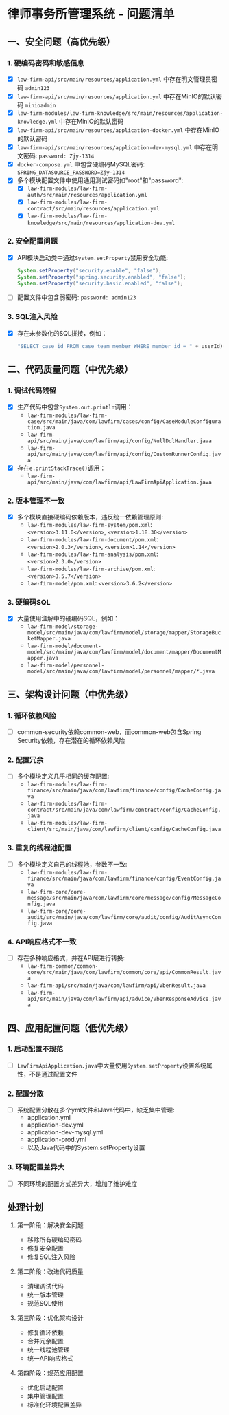 # 律师事务所管理系统 - 问题清单

## 一、安全问题（高优先级）

### 1. 硬编码密码和敏感信息
- [x] `law-firm-api/src/main/resources/application.yml` 中存在明文管理员密码 `admin123`
- [x] `law-firm-api/src/main/resources/application.yml` 中存在MinIO的默认密码 `minioadmin`
- [x] `law-firm-modules/law-firm-knowledge/src/main/resources/application-knowledge.yml` 中存在MinIO的默认密码
- [x] `law-firm-api/src/main/resources/application-docker.yml` 中存在MinIO的默认密码
- [x] `law-firm-api/src/main/resources/application-dev-mysql.yml` 中存在明文密码: `password: Zjy-1314`
- [x] `docker-compose.yml` 中包含硬编码MySQL密码: `SPRING_DATASOURCE_PASSWORD=Zjy-1314`
- [x] 多个模块配置文件中使用通用测试密码如"root"和"password":
  - [x] `law-firm-modules/law-firm-auth/src/main/resources/application.yml`
  - [x] `law-firm-modules/law-firm-contract/src/main/resources/application.yml`
  - [x] `law-firm-modules/law-firm-knowledge/src/main/resources/application-dev.yml`

### 2. 安全配置问题
- [x] API模块启动类中通过`System.setProperty`禁用安全功能:
  ```java
  System.setProperty("security.enable", "false");
  System.setProperty("spring.security.enabled", "false");
  System.setProperty("security.basic.enabled", "false");
  ```
- [ ] 配置文件中包含弱密码: `password: admin123`

### 3. SQL注入风险
- [x] 存在未参数化的SQL拼接，例如：
  ```java
  "SELECT case_id FROM case_team_member WHERE member_id = " + userId)
  ```

## 二、代码质量问题（中优先级）

### 1. 调试代码残留
- [x] 生产代码中包含`System.out.println`调用：
  - `law-firm-modules/law-firm-case/src/main/java/com/lawfirm/cases/config/CaseModuleConfiguration.java`
  - `law-firm-api/src/main/java/com/lawfirm/api/config/NullDdlHandler.java`
  - `law-firm-api/src/main/java/com/lawfirm/api/config/CustomRunnerConfig.java`
- [x] 存在`e.printStackTrace()`调用：
  - `law-firm-api/src/main/java/com/lawfirm/api/LawFirmApiApplication.java`

### 2. 版本管理不一致
- [x] 多个模块直接硬编码依赖版本，违反统一依赖管理原则:
  - `law-firm-modules/law-firm-system/pom.xml`: `<version>3.11.0</version>`, `<version>1.18.30</version>`
  - `law-firm-modules/law-firm-document/pom.xml`: `<version>2.0.3</version>`, `<version>1.14</version>`
  - `law-firm-modules/law-firm-analysis/pom.xml`: `<version>2.3.0</version>`
  - `law-firm-modules/law-firm-archive/pom.xml`: `<version>8.5.7</version>`
  - `law-firm-model/pom.xml`: `<version>3.6.2</version>`

### 3. 硬编码SQL
- [x] 大量使用注解中的硬编码SQL，例如：
  - `law-firm-model/storage-model/src/main/java/com/lawfirm/model/storage/mapper/StorageBucketMapper.java`
  - `law-firm-model/document-model/src/main/java/com/lawfirm/model/document/mapper/DocumentMapper.java`
  - `law-firm-model/personnel-model/src/main/java/com/lawfirm/model/personnel/mapper/*.java`

## 三、架构设计问题（中优先级）

### 1. 循环依赖风险
- [ ] common-security依赖common-web，而common-web包含Spring Security依赖，存在潜在的循环依赖风险

### 2. 配置冗余
- [ ] 多个模块定义几乎相同的缓存配置:
  - `law-firm-modules/law-firm-finance/src/main/java/com/lawfirm/finance/config/CacheConfig.java`
  - `law-firm-modules/law-firm-contract/src/main/java/com/lawfirm/contract/config/CacheConfig.java`
  - `law-firm-modules/law-firm-client/src/main/java/com/lawfirm/client/config/CacheConfig.java`

### 3. 重复的线程池配置
- [ ] 多个模块定义自己的线程池，参数不一致:
  - `law-firm-modules/law-firm-finance/src/main/java/com/lawfirm/finance/config/EventConfig.java`
  - `law-firm-core/core-message/src/main/java/com/lawfirm/core/message/config/MessageConfig.java`
  - `law-firm-core/core-audit/src/main/java/com/lawfirm/core/audit/config/AuditAsyncConfig.java`

### 4. API响应格式不一致
- [ ] 存在多种响应格式，并在API层进行转换:
  - `law-firm-common/common-core/src/main/java/com/lawfirm/common/core/api/CommonResult.java`
  - `law-firm-api/src/main/java/com/lawfirm/api/VbenResult.java`
  - `law-firm-api/src/main/java/com/lawfirm/api/advice/VbenResponseAdvice.java`

## 四、应用配置问题（低优先级）

### 1. 启动配置不规范
- [ ] `LawFirmApiApplication.java`中大量使用`System.setProperty`设置系统属性，不是通过配置文件

### 2. 配置分散
- [ ] 系统配置分散在多个yml文件和Java代码中，缺乏集中管理:
  - application.yml
  - application-dev.yml
  - application-dev-mysql.yml
  - application-prod.yml
  - 以及Java代码中的System.setProperty设置

### 3. 环境配置差异大
- [ ] 不同环境的配置方式差异大，增加了维护难度

## 处理计划

1. 第一阶段：解决安全问题
   - 移除所有硬编码密码
   - 修复安全配置
   - 修复SQL注入风险

2. 第二阶段：改进代码质量
   - 清理调试代码
   - 统一版本管理
   - 规范SQL使用

3. 第三阶段：优化架构设计
   - 修复循环依赖
   - 合并冗余配置
   - 统一线程池管理
   - 统一API响应格式

4. 第四阶段：规范应用配置
   - 优化启动配置
   - 集中管理配置
   - 标准化环境配置差异 